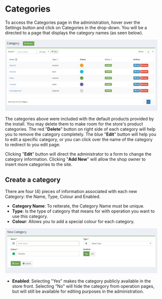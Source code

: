 Categories
========

To access the Categories page in the administration, hover over the Settings button and click on Categories in the drop-down. You will be a directed to a page that displays the category names (as seen below).

![categories](_images/categories_list.png)

The categories above were included with the default products provided by the install. You may delete them to make room for the store's product categories. The red "**Delete**" button on right side of each category will help you to remove the category completely. The blue "**Edit**" button will help you to edit a specific category, or you can click over the name of the category to redirect to you edit page.

Clicking "**Edit**" button will direct the administrator to a form to change the category information. Clicking "**Add New**" will allow the shop owner to insert more categories to the site.

Create a category
-----------------

There are four (4) pieces of information associated with each new Category: the Name, Type, Colour and Enabled.

- **Category Name**: To reiterate, the Category Name must be unique.
- **Type**: Is the type of category that means for with operation you want to use this category.
- **Colour**: Allows you to add a special colour for each category.

![category edit basic information](_images/categories_edit.png)

- **Enabled**: Selecting "Yes" makes the category publicly available in the store front. Selecting "No" will hide the category from operation pages, but will still be available for editing purposes in the administration.

